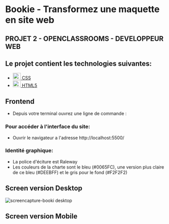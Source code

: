 # Bookie - Transformez une maquette en site web

## PROJET 2 - OPENCLASSROOMS - DEVELOPPEUR WEB

## Le projet contient les technologies suivantes:

- <a  href="https://www.w3schools.com/css/"  title="CSS"><img  src="https://github.com/get-icon/geticon/blob/master/icons/css-3.svg"  alt="CSS"  width="25px"  height="21px"> CSS</a>
- <a  href="https://www.w3schools.com/html/"  title="HTML5"><img  src="https://github.com/get-icon/geticon/blob/master/icons/html-5.svg"  alt="HTML5"  width="25px"  height="21px"> HTML5</a>

## Frontend

- Depuis votre terminal ouvrez une ligne de commande :

### Pour accéder à l'interface du site:

- Ouvrir le navigateur a l'adresse http://localhost:5500/

### Identité graphique:

<ul>
<li>La police d'éciture est Raleway</li>
<li>Les couleurs de la charte sont le bleu (#0065FC), une version plus claire de ce bleu
(#DEEBFF) et le gris pour le fond (#F2F2F2)
</li>
</ul>

## Screen version Desktop
![screencapture-booki desktop](https://user-images.githubusercontent.com/100352779/196151746-94e153c9-2184-4d84-9858-0b7c64b27b46.jpg)

## Screen version Mobile
